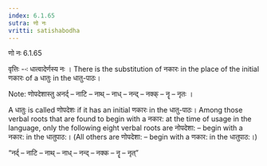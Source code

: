 ```yaml
---
index: 6.1.65
sutra: णो नः
vritti: satishabodha
---
```



 णो नः 6.1.65 


वृत्तिः --ः धात्‍वादेर्णस्‍य नः । There is the substitution of नकारः in the place of the initial णकारः of a धातुः in the धातु-पाठः। 


Note: णोपदेशास्‍तु अनर्द् – नाटि – नाथ् – नाध् – नन्‍द् – नक्क् – नॄ – नृतः । 

A धातुः is called णोपदेशः if it has an initial णकारः in the धातु-पाठः। Among those verbal roots that are found to begin with a नकार: at the time of usage in the language, only the following eight verbal roots are नोपदेशा: – begin with a नकार: in the धातुपाठ:। (All others are णोपदेशा: – begin with a णकार: in the धातुपाठ:।) 

“नर्द् – नाटि – नाथ् – नाध् – नन्‍द् – नक्‍क – नॄ – नृत्” 


